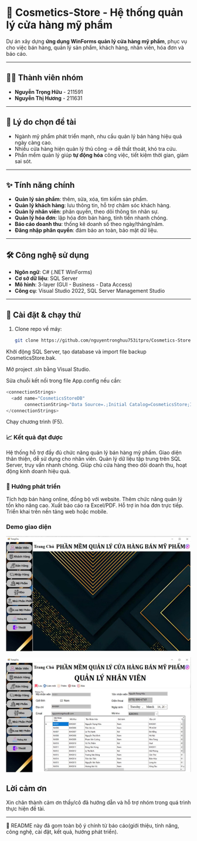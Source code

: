 # 💄 Cosmetics-Store - Hệ thống quản lý cửa hàng mỹ phẩm

Dự án xây dựng **ứng dụng WinForms quản lý cửa hàng mỹ phẩm**, phục vụ cho việc bán hàng, quản lý sản phẩm, khách hàng, nhân viên, hóa đơn và báo cáo.

---

## 👨‍💻 Thành viên nhóm
- **Nguyễn Trọng Hữu** - 211591  
- **Nguyễn Thị Hương** - 211631  

---

## 📌 Lý do chọn đề tài
- Ngành mỹ phẩm phát triển mạnh, nhu cầu quản lý bán hàng hiệu quả ngày càng cao.  
- Nhiều cửa hàng hiện quản lý thủ công → dễ thất thoát, khó tra cứu.  
- Phần mềm quản lý giúp **tự động hóa** công việc, tiết kiệm thời gian, giảm sai sót.  

---

## ✨ Tính năng chính
- **Quản lý sản phẩm**: thêm, sửa, xóa, tìm kiếm sản phẩm.  
- **Quản lý khách hàng**: lưu thông tin, hỗ trợ chăm sóc khách hàng.  
- **Quản lý nhân viên**: phân quyền, theo dõi thông tin nhân sự.  
- **Quản lý hóa đơn**: lập hóa đơn bán hàng, tính tiền nhanh chóng.  
- **Báo cáo doanh thu**: thống kê doanh số theo ngày/tháng/năm.  
- **Đăng nhập phân quyền**: đảm bảo an toàn, bảo mật dữ liệu.  

---

## 🛠 Công nghệ sử dụng
- **Ngôn ngữ**: C# (.NET WinForms)  
- **Cơ sở dữ liệu**: SQL Server  
- **Mô hình**: 3-layer (GUI - Business - Data Access)  
- **Công cụ**: Visual Studio 2022, SQL Server Management Studio  

---

## 🚀 Cài đặt & chạy thử
1. Clone repo về máy:
   ```bash
   git clone https://github.com/nguyentronghuu753itpro/Cosmetics-Store.git

Khởi động SQL Server, tạo database và import file backup CosmeticsStore.bak.

Mở project .sln bằng Visual Studio.

Sửa chuỗi kết nối trong file App.config nếu cần:

``` C#
<connectionStrings>
  <add name="CosmeticsStoreDB"
       connectionString="Data Source=.;Initial Catalog=CosmeticsStore;Integrated Security=True" />
</connectionStrings> 
```
Chạy chương trình (F5).

### 📈 Kết quả đạt được

Hệ thống hỗ trợ đầy đủ chức năng quản lý bán hàng mỹ phẩm.
Giao diện thân thiện, dễ sử dụng cho nhân viên.
Quản lý dữ liệu tập trung trên SQL Server, truy vấn nhanh chóng.
Giúp chủ cửa hàng theo dõi doanh thu, hoạt động kinh doanh hiệu quả.

### 🔮 Hướng phát triển

Tích hợp bán hàng online, đồng bộ với website.
Thêm chức năng quản lý tồn kho nâng cao.
Xuất báo cáo ra Excel/PDF.
Hỗ trợ in hóa đơn trực tiếp.
Triển khai trên nền tảng web hoặc mobile.

### Demo giao diện


![](./img/demo1.jpg)

![](./img/demo2.jpg)

## Lời cảm ơn

Xin chân thành cảm ơn thầy/cô đã hướng dẫn và hỗ trợ nhóm trong quá trình thực hiện đề tài.

---

📌 README này đã gom toàn bộ ý chính từ báo cáo(giới thiệu, tính năng, công nghệ, cài đặt, kết quả, hướng phát triển). 
